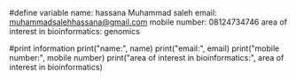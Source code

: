 #define variable 
name: hassana Muhammad saleh
email: muhammadsalehhassana@gmail.com
mobile number: 08124734746
area of interest in bioinformatics: genomics

#print information
print("name:", name)
print("email:", email)
print("mobile number:", mobile number)
print("area of interest in bioinformatics:", area of interest in bioinformatics)
